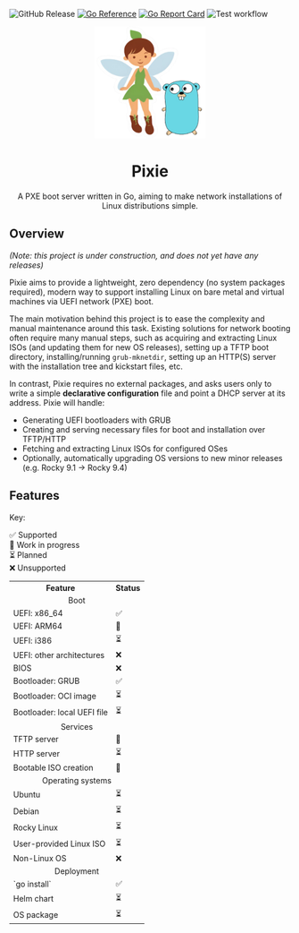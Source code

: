 
![GitHub Release](https://img.shields.io/github/v/release/davejbax/pixie)
[![Go Reference](https://pkg.go.dev/badge/github.com/davejbax/pixie.svg)](https://pkg.go.dev/github.com/davejbax/pixie)
[![Go Report Card](https://goreportcard.com/badge/github.com/davejbax/pixie)](https://goreportcard.com/report/github.com/davejbax/pixie)
![Test workflow](https://github.com/davejbax/pixie/actions/workflows/test.yml/badge.svg)

<div align="center">
  <img src="./docs/pixie.png" height="200">
  <h1>Pixie</h1>
  
  <p align="center">
  A PXE boot server written in Go, aiming to make network installations of Linux distributions simple.
  </p>
</div>

## Overview

_(Note: this project is under construction, and does not yet have any releases)_

Pixie aims to provide a lightweight, zero dependency (no system packages required), modern way to support installing Linux on bare metal and virtual machines via UEFI network (PXE) boot.

The main motivation behind this project is to ease the complexity and manual maintenance around this task. Existing solutions for network booting often require many manual steps, such as acquiring and extracting Linux ISOs (and updating them for new OS releases), setting up a TFTP boot directory, installing/running `grub-mknetdir`, setting up an HTTP(S) server with the installation tree and kickstart files, etc.

In contrast, Pixie requires no external packages, and asks users only to write a simple **declarative configuration** file and point a DHCP server at its address. Pixie will handle:

* Generating UEFI bootloaders with GRUB
* Creating and serving necessary files for boot and installation over TFTP/HTTP
* Fetching and extracting Linux ISOs for configured OSes
* Optionally, automatically upgrading OS versions to new minor releases (e.g. Rocky 9.1 -> Rocky 9.4)

## Features

Key:

✅ Supported<br>
🚧 Work in progress<br>
⏳ Planned<br>
❌ Unsupported

<table>
  <tr>
    <th>Feature</th>
    <th>Status</th>
  </tr>
  <tr>
    <td colspan="2" align="center">Boot</td>
  </tr>
  <tr>
    <td>UEFI: x86_64</td>
    <td>✅</td>
  </tr>
  <tr>
    <td>UEFI: ARM64</td>
    <td>🚧</td>
  </tr>
  <tr>
    <td>UEFI: i386</td>
    <td>⏳</td>
  </tr>
  <tr>
    <td>UEFI: other architectures</td>
    <td>❌</td>
  </tr>
  <tr>
    <td>BIOS</td>
    <td>❌</td>
  </tr>
  <tr>
    <td>Bootloader: GRUB</td>
    <td>✅</td>
  </tr>
  <tr>
    <td>Bootloader: OCI image</td>
    <td>⏳</td>
  </tr>
  <tr>
    <td>Bootloader: local UEFI file</td>
    <td>⏳</td>
  </tr>
  <tr>
    <td colspan="2" align="center">Services</td>
  </tr>
  <tr>
    <td>TFTP server</td>
    <td>🚧</td>
  </tr>
  <tr>
    <td>HTTP server</td>
    <td>⏳</td>
  </tr>
  <tr>
    <td>Bootable ISO creation</td>
    <td>🚧</td>
  </tr>
  <tr>
    <td colspan="2" align="center">Operating systems</td>
  </tr>
  <tr>
    <td>Ubuntu</td>
    <td>⏳</td>
  </tr>
  <tr>
    <td>Debian</td>
    <td>⏳</td>
  </tr>
  <tr>
    <td>Rocky Linux</td>
    <td>⏳</td>
  </tr>
  <tr>
    <td>User-provided Linux ISO</td>
    <td>⏳</td>
  </tr>
  <tr>
    <td>Non-Linux OS</td>
    <td>❌</td>
  </tr>
  <tr>
    <td colspan="2" align="center">Deployment</td>
  </tr>
  <tr>
    <td>`go install`</td>
    <td>✅</td>
  </tr>
  <tr>
    <td>Helm chart</td>
    <td>⏳</td>
  </tr>
  <tr>
    <td>OS package</td>
    <td>⏳</td>
  </tr>
</table>